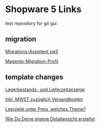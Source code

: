 # Shopware 5 Links
test repository for git gui

## migration
[Migrations-Assistent sw5](https://store.shopware.com/swag257162657297f/migrations-assistent.html)

[Magento-Migration-Profil](https://store.shopware.com/swag156421341964f/magento-migration-profil.html)

## template changes


[Lagerbestands- und Lieferzeitanzeige](https://docs.shopware.com/de/shopware-5-de/produkte-und-kategorien/lagerbestands-und-lieferzeitanzeige)

[Inkl. MWST zuzüglich Versandkosten](https://forum.shopware.com/t/inkl-mwst-zuzueglich-versandkosten/93183)

[Leerzeile unter Preis, welches Theme?](https://forum.shopware.com/t/leerzeile-unter-preis-welches-theme/35432/5)

[Wie Du Deine eigene Detailansicht erstellst](https://www.8mylez.com/blog/eigene-detailansicht-erstellen/)

[]()

